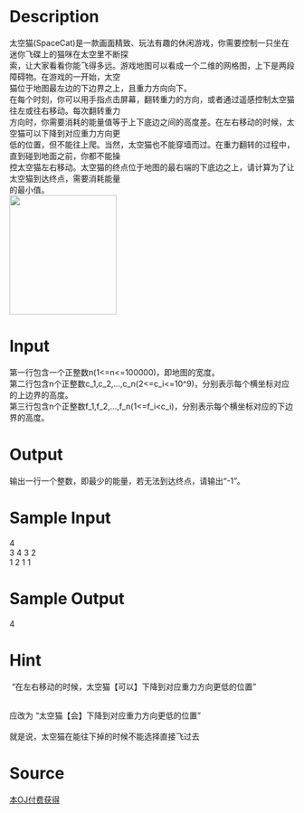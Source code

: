
# Description

<div class="content"><div>太空猫(SpaceCat)是一款画面精致、玩法有趣的休闲游戏，你需要控制一只坐在迷你飞碟上的猫咪在太空里不断探</div>
<div>索，让大家看看你能飞得多远。游戏地图可以看成一个二维的网格图，上下是两段障碍物。在游戏的一开始，太空</div>
<div>猫位于地图最左边的下边界之上，且重力方向向下。</div>
<div></div>
<div>在每个时刻，你可以用手指点击屏幕，翻转重力的方向，或者通过遥感控制太空猫往左或往右移动。每次翻转重力</div>
<div>方向时，你需要消耗的能量值等于上下底边之间的高度差。在左右移动的时候，太空猫可以下降到对应重力方向更</div>
<div>低的位置，但不能往上爬。当然，太空猫也不能穿墙而过。在重力翻转的过程中，直到碰到地面之前，你都不能操</div>
<div>控太空猫左右移动。太空猫的终点位于地图的最右端的下底边之上，请计算为了让太空猫到达终点，需要消耗能量</div>
<div>的最小值。</div>
<div><img src="source/bzoj/4884/img/aHR0cHM6Ly9seWRzeS5jb20vSnVkZ2VPbmxpbmUvdXBsb2FkLzIwMTcwNS92djEuanBn.jpg" width="189" height="211" alt=""/></div></div>

# Input

<div class="content"><div>第一行包含一个正整数n(1&lt;=n&lt;=100000)，即地图的宽度。</div>
<div>第二行包含n个正整数c_1,c_2,...,c_n(2&lt;=c_i&lt;=10^9)，分别表示每个横坐标对应的上边界的高度。</div>
<div>第三行包含n个正整数f_1,f_2,...,f_n(1&lt;=f_i&lt;c_i)，分别表示每个横坐标对应的下边界的高度。</div></div>

# Output

<div class="content"><div>输出一行一个整数，即最少的能量，若无法到达终点，请输出“-1”。</div></div>

# Sample Input

<div class="content"><span class="sampledata">4<br/>
3 4 3 2<br/>
1 2 1 1<br/>
</span></div>

# Sample Output

<div class="content"><span class="sampledata">4</span></div>

# Hint

<div class="content"><p></p><p> “在左右移动的时候，太空猫【可以】下降到对应重力方向更低的位置”</p><br/>
<div>应改为 “太空猫【会】下降到对应重力方向更低的位置”</div><br/>
<div>就是说，太空猫在能往下掉的时候不能选择直接飞过去</div><p></p></div>

# Source

<div class="content"><p><a href="problemset.php?search=本OJ付费获得">本OJ付费获得</a></p></div>

